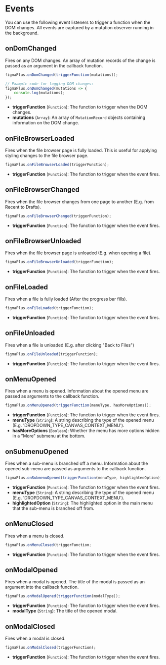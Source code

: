 # Events

You can use the following event listeners to trigger a function when the DOM changes.
All events are captured by a mutation observer running in the background.

## onDomChanged

Fires on any DOM changes. An array of mutation records of the change is passed as an argument in the callback function.

```javascript
figmaPlus.onDomChanged(triggerFunction(mutations));

// Example code for logging DOM changes:
figmaPlus.onDomChanged(mutations => {
	console.log(mutations);
});
```

- **triggerFunction** (`Function`): The function to trigger when the DOM changes.
- **mutations** (`Array`): An array of `MutationRecord` objects containing information on the DOM change.

## onFileBrowserLoaded

Fires when the file browser page is fully loaded. This is useful for applying styling changes to the file browser page.

```javascript
figmaPlus.onFileBrowserLoaded(triggerFunction);
```

- **triggerFunction** (`Function`): The function to trigger when the event fires.

## onFileBrowserChanged

Fires when the file browser changes from one page to another (E.g. from Recent to Drafts).

```javascript
figmaPlus.onFileBrowserChanged(triggerFunction);
```

- **triggerFunction** (`Function`): The function to trigger when the event fires.

## onFileBrowserUnloaded

Fires when the file browser page is unloaded (E.g. when opening a file).

```javascript
figmaPlus.onFileBrowserUnloaded(triggerFunction);
```

- **triggerFunction** (`Function`): The function to trigger when the event fires.

## onFileLoaded

Fires when a file is fully loaded (After the progress bar fills).

```javascript
figmaPlus.onFileLoaded(triggerFunction);
```

- **triggerFunction** (`Function`): The function to trigger when the event fires.

## onFileUnloaded

Fires when a file is unloaded (E.g. after clicking "Back to Files")

```javascript
figmaPlus.onFileUnloaded(triggerFunction);
```

- **triggerFunction** (`Function`): The function to trigger when the event fires.

## onMenuOpened

Fires when a menu is opened. Information about the opened menu are passed as arguments to the callback function.

```javascript
figmaPlus.onMenuOpened(triggerFunction(menuType, hasMoreOptions));
```

- **triggerFunction** (`Function`): The function to trigger when the event fires.
- **menuType** (`String`): A string describing the type of the opened menu (E.g. 'DROPDOWN_TYPE_CANVAS_CONTEXT_MENU').
- **hasMoreOptions** (`Boolean`): Whether the menu has more options hidden in a "More" submenu at the bottom.

## onSubmenuOpened

Fires when a sub-menu is branched off a menu. Information about the opened sub-menu are passed as arguments to the callback function.

```javascript
figmaPlus.onSubmenuOpened(triggerFunction(menuType, highlightedOption));
```

- **triggerFunction** (`Function`): The function to trigger when the event fires.
- **menuType** (`String`): A string describing the type of the opened menu (E.g. 'DROPDOWN_TYPE_CANVAS_CONTEXT_MENU').
- **highlightedOption** (`String`): The highlighted option in the main menu that the sub-menu is branched off from.

## onMenuClosed

Fires when a menu is closed.

```javascript
figmaPlus.onMenuClosed(triggerFunction;
```

- **triggerFunction** (`Function`): The function to trigger when the event fires.

## onModalOpened

Fires when a modal is opened. The title of the modal is passed as an argument into the callback function.

```javascript
figmaPlus.onModalOpened(triggerFunction(modalType));
```

- **triggerFunction** (`Function`): The function to trigger when the event fires.
- **modalType** (`String`): The title of the opened modal.

## onModalClosed

Fires when a modal is closed.

```javascript
figmaPlus.onModalClosed(triggerFunction);
```

- **triggerFunction** (`Function`): The function to trigger when the event fires.

